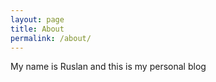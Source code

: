 ```yaml
---
layout: page
title: About
permalink: /about/
---
```

My name is Ruslan and this is my personal blog
